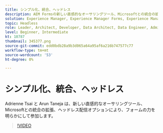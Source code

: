 ```yaml
---
title: シンプル化、統合、ヘッドレス
description: AEM Formsの新しい直感的なオーサリングツール、Microsoftとの統合の拡張、ヘッドレス配信オプションについて説明します。
solution: Experience Manager, Experience Manager Forms, Experience Manager as a Cloud Service
topic: Headless
role: Leader, Architect, Developer, Data Architect, Data Engineer, Admin, User
level: Beginner, Intermediate
kt: 10787
thumbnail: 345377.png
source-git-commit: edd0bdb28a9b3d065a64a95af6a216b747577c77
workflow-type: tm+mt
source-wordcount: '53'
ht-degree: 0%

---
```



# シンプル化、統合、ヘッドレス

Adrienne Tsai と Arun Taneja は、新しい直感的なオーサリングツール、Microsoftとの統合の拡張、ヘッドレス配信オプションにより、フォームの力を明らかにして参加します。

>[!VIDEO](https://video.tv.adobe.com/v/345377/?quality=12&learn=on)
